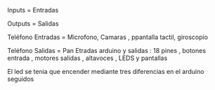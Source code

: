 




Inputs = Entradas 

Outputs = Salidas

Teléfono Entradas = Microfono, Camaras , ppantalla tactil, giroscopio 

Teléfono Salidas = Pan
Etradas arduino y salidas  : 18 pines , botones  entrada , motores salidas , altavoces , LEDS y pantallas 

El led se tenia que encender mediante tres diferencias en el arduino seguidos 
